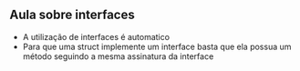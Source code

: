 ## Aula sobre interfaces

- A utilização de interfaces é automatico
- Para que uma struct implemente um interface basta que ela possua um método seguindo a mesma assinatura da interface